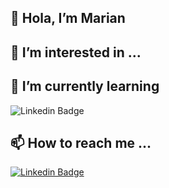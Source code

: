 ## 👋 Hola, I’m Marian
## 👀 I’m interested in ...
## 🌱 I’m currently learning 
![Linkedin Badge](https://img.shields.io/badge/Brizy-website%20builder%20-lightgrey)

## 📫 How to reach me ...

[![Linkedin Badge](https://img.shields.io/badge/-LinkedIn-blue?style=flat&logo=Linkedin&logoColor=ColorName&color=black&link=https://www.linkedin.com/in/marianmartinez-84aa43199/)](https://www.linkedin.com/in/marianmartinez-84aa43199/) 



